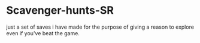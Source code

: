 # Scavenger-hunts-SR
just a set of saves i have made for the purpose of giving a reason to explore even if you've beat the game.
